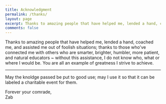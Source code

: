 ```yaml
---
title: Acknowledgment
permalink: /thanks/
layout: page
excerpt: Thanks to amazing people that have helped me, lended a hand, coached me, and assisted me out of foolish situations; thanks to those who've connected me with others who are smarter, brighter, humbler, more patient, and natural educators ~ without this assistance, I do not know who, what or where I would be. You are all an example of greatness I strive to achieve.
comments: false
---
```


Thanks to amazing people that have helped me, lended a hand, coached me, and assisted me out of foolish situations; thanks to those who've connected me with others who are smarter, brighter, humbler, more patient, and natural educators ~ without this assistance, I do not know who, what or where I would be. You are all an example of greatness I strive to achieve.

<hr>

May the knoldge passed be put to good use; may I use it so that it can be labeled a charitable event for them.

Forever your comrade,<br>Zab
